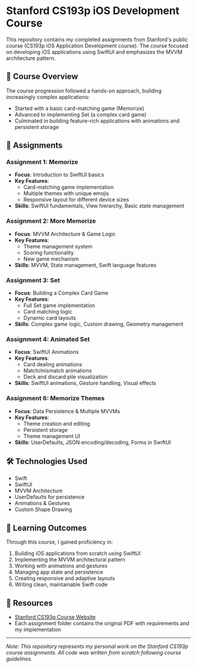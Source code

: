 # Stanford CS193p iOS Development Course

This repository contains my completed assignments from Stanford's public course (CS193p iOS Application Development course). The course focused on developing iOS applications using SwiftUI and emphasizes the MVVM architecture pattern.

## 🎯 Course Overview

The course progression followed a hands-on approach, building increasingly complex applications:
- Started with a basic card-matching game (Memorize)
- Advanced to implementing Set (a complex card game)
- Culminated in building feature-rich applications with animations and persistent storage

## 📱 Assignments

### Assignment 1: Memorize
- **Focus**: Introduction to SwiftUI basics
- **Key Features**:
  - Card-matching game implementation
  - Multiple themes with unique emojis
  - Responsive layout for different device sizes
- **Skills**: SwiftUI fundamentals, View hierarchy, Basic state management

### Assignment 2: More Memorize
- **Focus**: MVVM Architecture & Game Logic
- **Key Features**:
  - Theme management system
  - Scoring functionality
  - New game mechanism
- **Skills**: MVVM, State management, Swift language features

### Assignment 3: Set
- **Focus**: Building a Complex Card Game
- **Key Features**:
  - Full Set game implementation
  - Card matching logic
  - Dynamic card layouts
- **Skills**: Complex game logic, Custom drawing, Geometry management

### Assignment 4: Animated Set
- **Focus**: SwiftUI Animations
- **Key Features**:
  - Card dealing animations
  - Match/mismatch animations
  - Deck and discard pile visualization
- **Skills**: SwiftUI animations, Gesture handling, Visual effects

### Assignment 6: Memorize Themes
- **Focus**: Data Persistence & Multiple MVVMs
- **Key Features**:
  - Theme creation and editing
  - Persistent storage
  - Theme management UI
- **Skills**: UserDefaults, JSON encoding/decoding, Forms in SwiftUI

## 🛠 Technologies Used

- Swift
- SwiftUI
- MVVM Architecture
- UserDefaults for persistence
- Animations & Gestures
- Custom Shape Drawing

## 📖 Learning Outcomes

Through this course, I gained proficiency in:
1. Building iOS applications from scratch using SwiftUI
2. Implementing the MVVM architectural pattern
3. Working with animations and gestures
4. Managing app state and persistence
5. Creating responsive and adaptive layouts
6. Writing clean, maintainable Swift code

## 🔗 Resources

- [Stanford CS193p Course Website](https://cs193p.sites.stanford.edu/)
- Each assignment folder contains the original PDF with requirements and my implementation

---

*Note: This repository represents my personal work on the Stanford CS193p course assignments. All code was written from scratch following course guidelines.*
